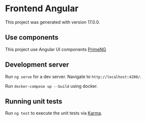 # Frontend Angular 

This project was generated with version 17.0.0.

## Use components

This project use Angular UI components [PrimeNG](https://primeng.org/)

## Development server

Run `ng serve` for a dev server. Navigate to `http://localhost:4200/`.

Run `docker-compose up --build` using docker. 

## Running unit tests

Run `ng test` to execute the unit tests via [Karma](https://karma-runner.github.io).

